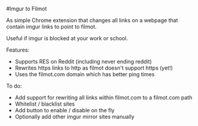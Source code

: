 #Imgur to Filmot

As simple Chrome extension that changes all links on a webpage that contain imgur links to point to filmot.

Useful if imgur is blocked at your work or school.

Features:
- Supports RES on Reddit (including never ending reddit)
- Rewrites https links to http as filmot doesn't support https (yet!)
- Uses the filmot.com domain which has better ping times

To do:
- Add support for rewriting all links within filmot.com to a filmot.com path
- Whitelist / blacklist sites
- Add button to enable / disable on the fly
- Optionally add other imgur mirror sites manually